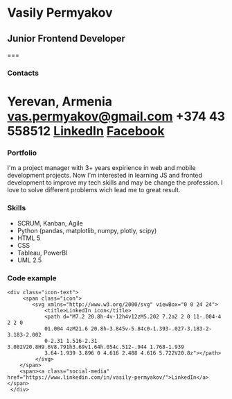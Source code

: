# Vasily Permyakov
## Junior Frontend Developer
===
### Contacts

Yerevan, Armenia
vas.permyakov@gmail.com
+374 43 558512
[LinkedIn](https://www.linkedin.com/in/vasily-permyakov/)
[Facebook](https://www.facebook.com/vaspermyakov/)
===
### Portfolio
I'm a project manager with 3+ years expirience in web and mobile development projects. Now I'm interested in learning JS and fronted development to improve my tech skills and may be change the profession.
I love to solve different problems wich lead me to great result.
### Skills
* SCRUM, Kanban, Agile
* Python (pandas, matplotlib, numpy, plotly, scipy)
* HTML 5
* CSS
* Tableau, PowerBI
* UML 2.5
### Code example
```
<div class="icon-text">
     <span class="icon">
        <svg xmlns="http://www.w3.org/2000/svg" viewBox="0 0 24 24">
            <title>LinkedIn icon</title>
            <path d="M7.2 20.8h-4v-12h4v12zM5.202 7.2a2 2 0 11-.004-4 2 2 0
            01.004 4zM21.6 20.8h-3.845v-5.84c0-1.393-.027-3.183-2-3.183-2.002
            0-2.31 1.516-2.31 3.082V20.8H9.6V8.791h3.69v1.64h.054c.512-.944 1.768-1.939
            3.64-1.939 3.896 0 4.616 2.488 4.616 5.722V20.8z"></path>
         </svg>
    </span>
    <span><a class="social-media" href="https://www.linkedin.com/in/vasily-permyakov/">LinkedIn</a></span>
 </div>
```
